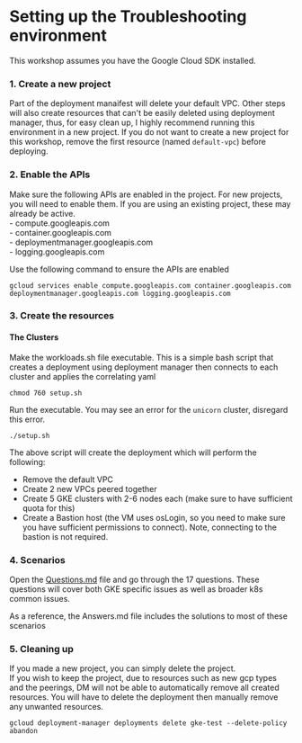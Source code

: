 
# Setting up the Troubleshooting environment

This workshop assumes you have the Google Cloud SDK installed.

### 1. Create a new project

Part of the deployment manaifest will delete your default VPC. Other steps will also create resources that can't be easily deleted using deployment manager, thus, for easy clean up, I highly recommend running this environment in a new project.
If you do not want to create a new project for this workshop, remove the first resource (named `default-vpc`) before deploying.

### 2. Enable the APIs

Make sure the following APIs are enabled in the project. For new projects, you will need to enable them. If you are using an existing project, these may already be active.  
    - compute.googleapis.com  
    - container.googleapis.com  
    - deploymentmanager.googleapis.com  
    - logging.googleapis.com  

Use the following command to ensure the APIs are enabled

    gcloud services enable compute.googleapis.com container.googleapis.com deploymentmanager.googleapis.com logging.googleapis.com

### 3. Create the resources

#### The Clusters

Make the workloads.sh file executable. This is a simple bash script that creates a deployment using deployment manager then connects to each cluster and applies the correlating yaml  

    chmod 760 setup.sh

Run the executable. You may see an error for the `unicorn` cluster, disregard this error.

    ./setup.sh

The above script will create the deployment which will perform the following:

- Remove the default VPC
- Create 2 new VPCs peered together
- Create 5 GKE clusters with 2-6 nodes each (make sure to have sufficient quota for this)
- Create a Bastion host (the VM uses osLogin, so you need to make sure you have sufficient permissions to connect). Note, connecting to the bastion is not required.


### 4. Scenarios

Open the [Questions.md](https://github.com/Aahzymandius/k8s-workshops/blob/aahz-changes/8-live-debugging/Questions.md) file and go through the 17 questions. These questions will cover both GKE specific issues as well as broader k8s common issues.  

As a reference, the Answers.md file includes the solutions to most of these scenarios


### 5. Cleaning up

If you made a new project, you can simply delete the project.  
If you wish to keep the project, due to resources such as new gcp types and the peerings, DM will not be able to automatically remove all created resources. You will have to delete the deployment then manually remove any unwanted resources.

    gcloud deployment-manager deployments delete gke-test --delete-policy abandon
